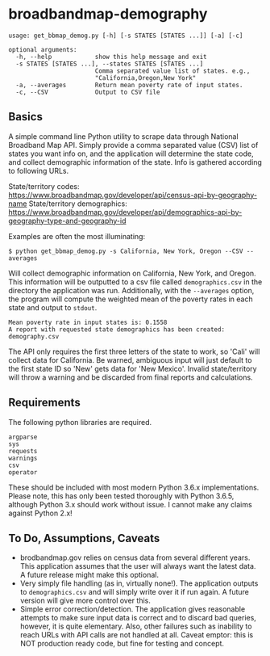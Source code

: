 # broadbandmap-demography

```
usage: get_bbmap_demog.py [-h] [-s STATES [STATES ...]] [-a] [-c]

optional arguments:
  -h, --help            show this help message and exit
  -s STATES [STATES ...], --states STATES [STATES ...]
                        Comma separated value list of states. e.g.,
                        "California,Oregon,New York"
  -a, --averages        Return mean poverty rate of input states.
  -c, --CSV             Output to CSV file
```
## Basics

A simple command line Python utility to scrape data through National Broadband Map API. Simply provide a comma separated value (CSV) list of states you want info on, and the application will determine the state code, and collect demographic information of the state. Info is gathered according to following URLs.

State/territory codes: https://www.broadbandmap.gov/developer/api/census-api-by-geography-name
State/territory demographics: https://www.broadbandmap.gov/developer/api/demographics-api-by-geography-type-and-geography-id

Examples are often the most illuminating:

```
$ python get_bbmap_demog.py -s California, New York, Oregon --CSV --averages
```

Will collect demographic information on California, New York, and Oregon. This information will be outputted
to a csv file called `demographics.csv` in the directory the application was run. Additionally, with the
`--averages` option, the program will compute the weighted mean of the poverty rates in each state and output
to `stdout`. 

```
Mean poverty rate in input states is: 0.1558
A report with requested state demographics has been created: demography.csv
```

The API only requires the first three letters of the state to work, so 'Cali' will collect data for California. Be warned, ambiguous input will just default to the first state ID so 'New' gets data for 'New Mexico'. Invalid state/territory will throw a warning and be discarded from final reports and calculations.

## Requirements

The following python libraries are required.

```
argparse
sys
requests
warnings
csv
operator
```

These should be included with most modern Python 3.6.x implementations. Please note, this has only been tested thoroughly with Python 3.6.5, although Python 3.x should work without issue. I cannot make any claims against Python 2.x!

## To Do, Assumptions, Caveats

- brodbandmap.gov relies on census data from several different years. This application assumes that the user will always want the latest data. A future release might make this optional.
- Very simply file handling (as in, virtually none!). The application outputs to `demographics.csv` and will simply write over it if run again. A future version will give more control over this.
- Simple error correction/detection. The application gives reasonable attempts to make sure input data is correct and to discard bad queries, however, it is quite elementary. Also, other failures such as inability to reach URLs with API calls are not handled at all. Caveat emptor: this is NOT production ready code, but fine for testing and concept.